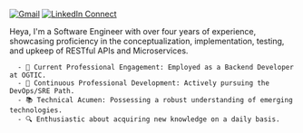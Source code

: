 [![Gmail](https://img.shields.io/badge/gmail-%23B23121.svg?&style=for-the-badge&logo=gmail&logoColor=white
)](mailto:esmerlinjm@gmail.com?subject=From%20GitHub&cc=esmerlinjm@gmail.com&body=Hi,%20there.%20Found%20you%20from%20GitHub.)
[![LinkedIn Connect](https://img.shields.io/badge/linkedin-%230077B5.svg?&style=for-the-badge&logo=linkedin&logoColor=white)](https://www.linkedin.com/in/esmerlin-joel-mieses-18058814a/)
<!-- [![website](https://img.shields.io/badge/PortfolioWebsite-EsmerlinJM-2648ff?style=for-the-badge&logo=google-chrome&logoColor=white)](https://esmerlinjm.github.io/) -->

Heya, I'm a Software Engineer with over four years of experience, showcasing proficiency in the conceptualization, implementation, testing, and upkeep of RESTful APIs and Microservices.
  
      - 🏢 Current Professional Engagement: Employed as a Backend Developer at OGTIC.
      - 🌱 Continuous Professional Development: Actively pursuing the DevOps/SRE Path.
      - 📚 Technical Acumen: Possessing a robust understanding of emerging technologies.
      - 🔍 Enthusiastic about acquiring new knowledge on a daily basis.
	
